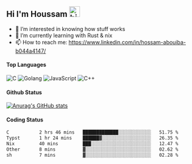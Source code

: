 ## Hi I'm Houssam <img src="https://user-images.githubusercontent.com/1303154/88677602-1635ba80-d120-11ea-84d8-d263ba5fc3c0.gif" width="28px" alt="hi">

- 👀 I’m interested in knowing how stuff works
- 🔭 I’m currently learning with Rust & nix
- 📫 How to reach me: https://www.linkedin.com/in/hossam-abouiba-b044a4147/

#### Top Languages

![C](https://img.shields.io/badge/c-%2300599C.svg?style=for-the-badge&logo=c&logoColor=white)
![Golang](https://img.shields.io/badge/go-blue?style=for-the-badge&logo=Goland)
![JavaScript](https://img.shields.io/badge/javascript-%23323330.svg?style=for-the-badge&logo=javascript&logoColor=%23F7DF1E)
![C++](https://img.shields.io/badge/C%2B%2B-blue?style=for-the-badge&logo=C%2B%2B)


#### Github Status
[![Anurag's GitHub stats](https://github-readme-stats.vercel.app/api?username=0xhoussam&theme=tokyonight)](https://github.com/anuraghazra/github-readme-stats)

#### Coding Status
<!--START_SECTION:waka-->

```txt
C           2 hrs 46 mins   █████████████░░░░░░░░░░░░   51.75 %
Typst       1 hr 24 mins    ██████▓░░░░░░░░░░░░░░░░░░   26.35 %
Nix         40 mins         ███░░░░░░░░░░░░░░░░░░░░░░   12.47 %
Other       8 mins          ▓░░░░░░░░░░░░░░░░░░░░░░░░   02.62 %
sh          7 mins          ▓░░░░░░░░░░░░░░░░░░░░░░░░   02.28 %
```

<!--END_SECTION:waka-->
